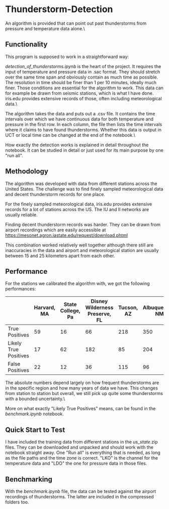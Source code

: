 # Thunderstorm-Detection
An algorithm is provided that can point out past thunderstorms from pressure and temperature data alone.\\

## Functionality
This program is supposed to work in a straightforward way:

*detection_of_thunderstorms.ipynb* is the heart of the project. It requires the input of temperature and pressure data in .sac format.
They should stretch over the same time span and obviously contain as much time as possible. 
The resolution in time should be finer than 1 per 10 minutes, ideally much finer.
Those conditions are essential for the algorithm to work.
This data can for example be drawn from seismic stations, which is what I have done. 
iris.edu provides extensive records of those, often including meteorological data.\\

The algorithm takes the data and puts out a .csv file.
It contains the time intervals over which we have continuous data for both temperature and pressure in the first row.
In each column, the file then lists the time intervals where it claims to have found thunderstorms.
Whether this data is output in UCT or local time can be changed at the end of the notebook.\\

How exactly the detection works is explained in detail throughout the notebook.
It can be studied in detail or just used for its main purpose by one "run all".

## Methodology
The algorithm was developed with data from different stations across the United States. 
The challenge was to find finely sampled meteorological data and decent thunderstorm records for one place.

For the finely sampled meteorological data, iris.edu provides extensive records for a lot of stations across the US. 
The IU and II networks are usually reliable.

Finding decent thunderstorm records was harder.
They can be drawn from airport recordings which are easily accessible at https://mesonet.agron.iastate.edu/request/download.phtml 

This combination worked relatively well together although there still are inaccuracies in the data and airport and meteorological station are usually between 15 and 25 kilometers apart from each other.

## Performance
For the stations we calibrated the algorithm with, we got the following performances:

| | Harvard, MA | State College, Pa | Disney Wilderness Preserve, FL | Tucson, AZ | Albuquerque, NM |
|----------|----------|----------|----------|----------|----------|
| True Positives | 59 | 16 | 66 | 218 | 350 |
| Likely True Positives | 17 | 62 | 182 | 85 | 204 |
| False Positives | 22 | 12 | 36 | 115 | 96 |

The absolute numbers depend largely on how frequent thunderstorms are in the specific region and how many years of data we have.
This changes from station to station but overall, we still pick up quite some thunderstorms with a bounded uncertainty.\\

More on what exactly "Likely True Positives" means, can be found in the *benchmark.ipynb* notebook.

## Quick Start to Test
I have included the training data from different stations in the *us_state*.zip files.
They can be downloaded and unpacked and should work with the notebook straight away.
One "Run all" is everything that is needed, as long as the file paths and the time zone is correct.
"LKO" is the channel for the temperature data and "LDO" the one for pressure data in those files.

## Benchmarking
With the *benchmark.ipynb* file, the data can be tested against the airport recordings of thunderstorms.
The latter are included in the compressed folders too.
